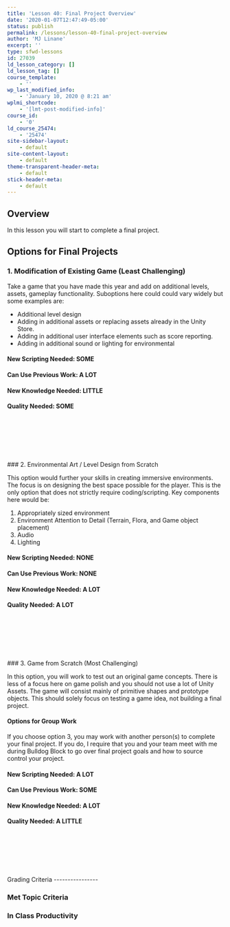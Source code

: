 ```yaml
---
title: 'Lesson 40: Final Project Overview'
date: '2020-01-07T12:47:49-05:00'
status: publish
permalink: /lessons/lesson-40-final-project-overview
author: 'MJ Linane'
excerpt: ''
type: sfwd-lessons
id: 27039
ld_lesson_category: []
ld_lesson_tag: []
course_template:
    - ''
wp_last_modified_info:
    - 'January 10, 2020 @ 8:21 am'
wplmi_shortcode:
    - '[lmt-post-modified-info]'
course_id:
    - '0'
ld_course_25474:
    - '25474'
site-sidebar-layout:
    - default
site-content-layout:
    - default
theme-transparent-header-meta:
    - default
stick-header-meta:
    - default
---
```

Overview
--------

In this lesson you will start to complete a final project.

Options for Final Projects
--------------------------

### 1. Modification of Existing Game (Least Challenging)

Take a game that you have made this year and add on additional levels, assets, gameplay functionality. Suboptions here could could vary widely but some examples are:

- Additional level design
- Adding in additional assets or replacing assets already in the Unity Store.
- Adding in additional user interface elements such as score reporting.
- Adding in additional sound or lighting for environmental

#### New Scripting Needed: SOME

#### Can Use Previous Work: A LOT

#### New Knowledge Needed: LITTLE

#### Quality Needed: SOME

<div aria-hidden="true" class="wp-block-spacer" style="height:100px"></div>### 2. Environmental Art / Level Design from Scratch

This option would further your skills in creating immersive environments. The focus is on designing the best space possible for the player. This is the only option that does not strictly require coding/scripting. Key components here would be:

1. Appropriately sized environment
2. Environment Attention to Detail (Terrain, Flora, and Game object placement)
3. Audio
4. Lighting

#### New Scripting Needed: NONE

#### Can Use Previous Work: NONE

#### New Knowledge Needed: A LOT

#### Quality Needed: A LOT

<div aria-hidden="true" class="wp-block-spacer" style="height:100px"></div>### 3. Game from Scratch (Most Challenging)

In this option, you will work to test out an original game concepts. There is less of a focus here on game polish and you should not use a lot of Unity Assets. The game will consist mainly of primitive shapes and prototype objects. This should solely focus on testing a game idea, not building a final project.

#### Options for Group Work

If you choose option 3, you may work with another person(s) to complete your final project. If you do, I require that you and your team meet with me during Bulldog Block to go over final project goals and how to source control your project.

#### New Scripting Needed: A LOT

#### Can Use Previous Work: SOME

#### New Knowledge Needed: A LOT

#### Quality Needed: A LITTLE

<div aria-hidden="true" class="wp-block-spacer" style="height:100px"></div>Grading Criteria
----------------

### Met Topic Criteria

### In Class Productivity